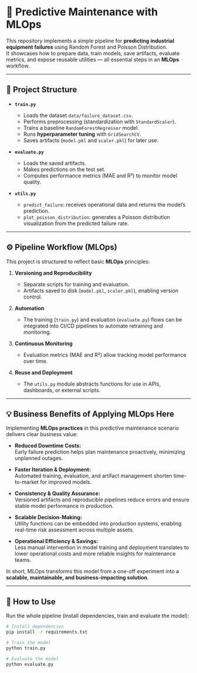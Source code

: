 # 🚀 Predictive Maintenance with MLOps

This repository implements a simple pipeline for **predicting industrial equipment failures** using Random Forest and Poisson Distribution.  
It showcases how to prepare data, train models, save artifacts, evaluate metrics, and expose reusable utilities — all essential steps in an **MLOps** workflow.

---

## 📂 Project Structure

- **`train.py`**  
  - Loads the dataset `data/failure_dataset.csv`.
  - Performs preprocessing (standardization with `StandardScaler`).
  - Trains a baseline `RandomForestRegressor` model.
  - Runs **hyperparameter tuning** with `GridSearchCV`.
  - Saves artifacts (`model.pkl` and `scaler.pkl`) for later use.

- **`evaluate.py`**  
  - Loads the saved artifacts.
  - Makes predictions on the test set.
  - Computes performance metrics (MAE and R²) to monitor model quality.

- **`utils.py`**  
  - `predict_failure`: receives operational data and returns the model’s prediction.
  - `plot_poisson_distribution`: generates a Poisson distribution visualization from the predicted failure rate.

---

## ⚙️ Pipeline Workflow (MLOps)

This project is structured to reflect basic **MLOps** principles:

1. **Versioning and Reproducibility**  
   - Separate scripts for training and evaluation.
   - Artifacts saved to disk (`model.pkl`, `scaler.pkl`), enabling version control.

2. **Automation**  
   - The training (`train.py`) and evaluation (`evaluate.py`) flows can be integrated into CI/CD pipelines to automate retraining and monitoring.

3. **Continuous Monitoring**  
   - Evaluation metrics (MAE and R²) allow tracking model performance over time.

4. **Reuse and Deployment**  
   - The `utils.py` module abstracts functions for use in APIs, dashboards, or external scripts.

---

## 💡 Business Benefits of Applying MLOps Here

Implementing **MLOps practices** in this predictive maintenance scenario delivers clear business value:

- **Reduced Downtime Costs:**  
  Early failure prediction helps plan maintenance proactively, minimizing unplanned outages.

- **Faster Iteration & Deployment:**  
  Automated training, evaluation, and artifact management shorten time-to-market for improved models.

- **Consistency & Quality Assurance:**  
  Versioned artifacts and reproducible pipelines reduce errors and ensure stable model performance in production.

- **Scalable Decision-Making:**  
  Utility functions can be embedded into production systems, enabling real-time risk assessment across multiple assets.

- **Operational Efficiency & Savings:**  
  Less manual intervention in model training and deployment translates to lower operational costs and more reliable insights for maintenance teams.

In short, MLOps transforms this model from a one-off experiment into a **scalable, maintainable, and business-impacting solution**.

---

## 📝 How to Use

Run the whole pipeline (install dependencies, train and evaluate the model):

```bash
# Install dependencies
pip install -r requirements.txt

# Train the model
python train.py

# Evaluate the model
python evaluate.py
